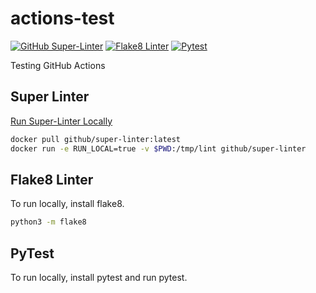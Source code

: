 # actions-test

[![GitHub Super-Linter](https://github.com/costaTest/actions-test/actions/workflows/actions-test.yml/badge.svg)](https://github.com/marketplace/actions/super-linter)
[![Flake8 Linter](https://github.com/costaTest/actions-test/actions/workflows/flake8-lint.yml/badge.svg)](https://github.com/marketplace/actions/flake8-lint)
[![Pytest](https://github.com/costaTest/actions-test/actions/workflows/unit-tests.yml/badge.svg)](https://github.com/marketplace/actions/unit-tests)

Testing GitHub Actions

## Super Linter

[Run Super-Linter Locally](https://github.com/github/super-linter/blob/main/docs/run-linter-locally.md)

```bash
docker pull github/super-linter:latest
docker run -e RUN_LOCAL=true -v $PWD:/tmp/lint github/super-linter
```

## Flake8 Linter

To run locally, install flake8.

```bash
python3 -m flake8
```

## PyTest

To run locally, install pytest and run pytest.

